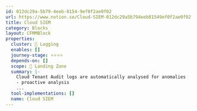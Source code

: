 ```yaml
---
id: 012dc29a-5b79-4eeb-8154-9ef0f2ae0f02
url: https://www.notion.so/Cloud-SIEM-012dc29a5b794eeb81549ef0f2ae0f02
title: Cloud SIEM
category: Blocks
layout: CFMMBlock
properties:
  cluster: 📜 Logging
  enables: []
  journey-stage: ⭐️⭐️⭐️⭐️
  depends-on: []
  scope: 🛬 Landing Zone
  summary: |-
    Cloud Tenant Audit logs are automatically analysed for anomalies
    - proactive analysis
    ...
  tool-implementations: []
  name: Cloud SIEM
---
```


